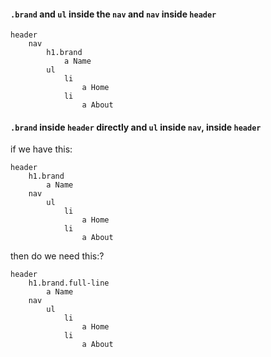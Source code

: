 #### `.brand` and `ul` inside the `nav` **and** `nav` inside `header`
```jade
header
	nav
		h1.brand
			a Name
		ul
			li
				a Home
			li
				a About
```

#### `.brand` inside `header` directly **and** `ul` inside `nav`, inside `header`

if we have this:
```jade
header
	h1.brand
		a Name
	nav
		ul
			li
				a Home
			li
				a About

```

then
do we need this:?
```jade
header
	h1.brand.full-line
		a Name
	nav
		ul
			li
				a Home
			li
				a About

```